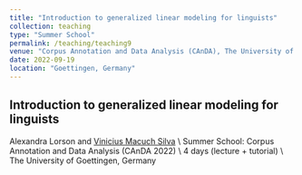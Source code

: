 ```yaml
---
title: "Introduction to generalized linear modeling for linguists"
collection: teaching
type: "Summer School"
permalink: /teaching/teaching9
venue: "Corpus Annotation and Data Analysis (CAnDA), The University of Goettingen"
date: 2022-09-19
location: "Goettingen, Germany"
---
```

## Introduction to generalized linear modeling for linguists
Alexandra Lorson and [Vinicius Macuch Silva](https://vini-macuch-silva.github.io/) \\
Summer School: Corpus Annotation and Data Analysis (CAnDA 2022)  \\
4 days (lecture + tutorial) \\
The University of Goettingen, Germany

